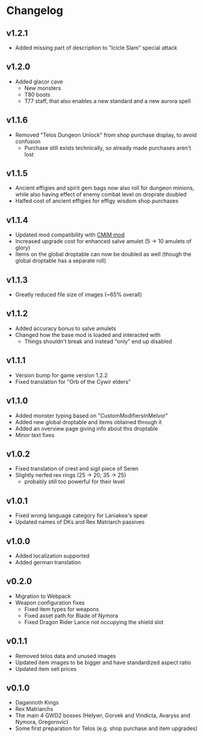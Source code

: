 # Changelog

## v1.2.1
* Added missing part of description to "Icicle Slam" special attack

## v1.2.0
* Added glacor cave
  * New monsters
  * T80 boots
  * T77 staff, that also enables a new standard and a new aurora spell

## v1.1.6
* Removed "Telos Dungeon Unlock" from shop purchase display, to avoid confusion
  * Purchase still exists technically, so already made purchases aren't lost

## v1.1.5
* Ancient effigies and spirit gem bags now also roll for dungeon minions, while also having effect of enemy combat level on droprate doubled
* Halfed cost of ancient effigies for effigy wisdom shop purchases

## v1.1.4
* Updated mod compatibility with [CMiM mod](https://github.com/KumaV1/Custom-Modifiers-in-Melvor)
* Increased upgrade cost for enhanced salve amulet (5 -> 10 amulets of glory)
* Items on the global droptable can now be doubled as well (though the global droptable has a separate roll)

## v1.1.3
* Greatly reduced file size of images (~65% overall)

## v1.1.2
* Added accuracy bonus to salve amulets
* Changed how the base mod is loaded and interacted with
  * Things shouldn't break and instead "only" end up disabled

## v1.1.1
* Version bump for game version 1.2.2
* Fixed translation for "Orb of the Cywir elders"

## v1.1.0
* Added monster typing based on "CustomModifiersInMelvor"
* Added new global droptable and items obtained through it
* Added an overview page giving info about this droptable
* Minor text fixes

## v1.0.2
* Fixed translation of crest and sigil piece of Seren
* Slightly nerfed rex rings (25 -> 20; 35 -> 25)
  * probably still too powerful for their level

## v1.0.1
* Fixed wrong language category for Laniakea's spear
* Updated names of DKs and Rex Matriarch passives

## v1.0.0
* Added localization supported
* Added german translation

## v0.2.0
* Migration to Webpack
* Weapon configuration fixes
  * Fixed item types for weapons
  * Fixed asset path for Blade of Nymora
  * Fixed Dragon Rider Lance not occupying the shield slot

## v0.1.1
* Removed telos data and unused images
* Updated item images to be bigger and have standardized aspect ratio
* Updated item sell prices

## v0.1.0
* Dagannoth Kings
* Rex Matriarchs
* The main 4 GWD2 bosses (Helywr, Gorvek and Vindicta, Avaryss and Nymora, Gregorovic)
* Some first preparation for Telos (e.g. shop purchase and item upgrades)